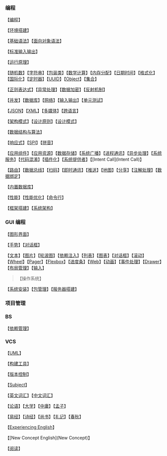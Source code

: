 ### 编程

【[编程](编程)】

【[环境搭建](环境搭建)】

【[基础语法](基础语法)】【[面向对象语法](面向对象语法)】

【[标准输入输出](标准输入输出)】

【[运行原理](运行原理)】

【[随机数](随机数)】【[字符串](字符串)】【[包装类](包装类)】【[数学计算](数学计算)】【[内存分配](内存分配)】【[日期时间](日期时间)】【[格式化](格式化)】【[国际化](国际化)】【[定时器](定时器)】【[UUID]()】【[Object](Object)】【[集合](集合)】

【[正则表达式](正则表达式)】【[异常处理](异常处理)】【[数据加密](数据加密)】【[反射机制](反射机制)】

【[并发](多线程)】【[数据库](数据库)】【[网络](网络)】【[输入输出](输入输出)】【[单元测试](单元测试)】

【[JSON](JSON)】【[XML](XML)】【[多媒体](多媒体)】【[跨语言](跨语言)】

【[架构模式](架构模式)】【[设计原则](设计原则)】【[设计模式](设计原则)】

【[数据结构与算法](数据结构与算法)】

【[响应式](响应式)】【[SPI](SPI)】【[拼音](拼音)】

【[应用组件](应用组件)】【[应用资源](应用资源)】【[数据存储](数据存储)】【[系统广播](系统广播)】【[进程通讯](进程通讯)】【[异步处理](异步处理)】【[系统服务](系统服务)】【[代码混淆](代码混淆)】【[插件化](插件化)】【[系统提供者](系统提供者)】【[Intent Call](Intent Call)】

【[路由](路由)】【[数据总线](数据总线)】【[扫码](扫码)】【[即时通讯](即时通讯)】【[推送](推送)】【[地图](地图)】【[分享](分享)】【[注解处理](注解处理)】【[数据绑定](数据绑定)】

【[内置数据库](内置数据库)】

【[性能](性能)】【[性能优化](性能优化)】【[命令行]()】

【[框架搭建](框架搭建)】【[系统架构](系统架构)】

### GUI 编程

【[图形界面](图形界面)】

【[手势](手势)】【[对话框](对话框)】

【[文本](文本)】【[图片](图片)】【[轮波图](轮波图)】【[依赖注入](依赖注入)】【[列表](列表)】【[图表](图表)】【[对话框](对话框)】【[滚动](滚动)】【[Wheel](Wheel)】【[Pager](Pager)】【[Flexbox](Flexbox)】【[进度条](进度条)】【[Web](Web)】【[动画](动画)】【[事件处理](事件处理)】【[Drawer](Drawer)】【[布局管理](布局管理)】【[输入](输入)】

>【操作系统】

【[系统安装](系统安装)】【[包管理](包管理)】【[服务器搭建](服务器搭建)】

### 项目管理

### BS

【[依赖管理](依赖管理)】

### VCS

【[UML](UML)】

【[构建工具](../PM/index)】

【[版本控制](../PM/index)】



【[Subject](Subject)】

【[英文词汇](英文词汇)】【[中文词汇](中文词汇)】

【[论语](论语)】【[大学](大学)】【[中庸](中庸)】【[孟子](孟子)】

【[易经](易经)】【[诗经](诗经)】【[尚书](尚书)】【[礼记](礼记)】【[春秋](春秋)】

【[Experiencing English](Experiencing)】

【[New Concept English](New Concept)】

【[阅读](Java/index)】